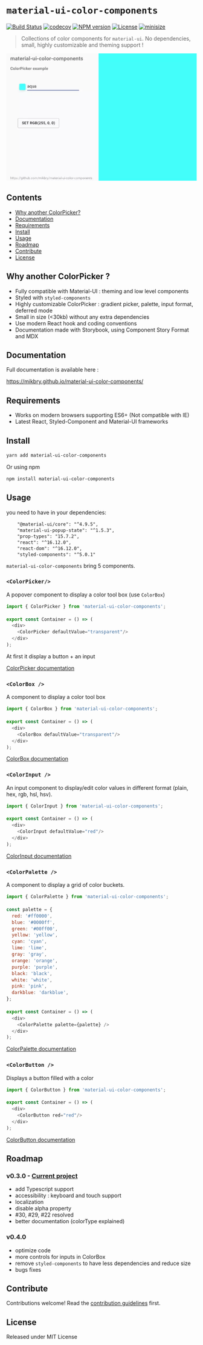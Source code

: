 # `material-ui-color-components`

[![Build Status][action-image]][action-url]
[![codecov][codecov-image]][codecov-url]
[![NPM version][npm-image]][npm-url]
[![License][license-image]][license-url]
[![minisize][min-image]][min-url]

[action-image]: https://github.com/mikbry/material-ui-color-components/workflows/Build%20and%20Deploy/badge.svg
[action-url]: https://mikbry.github.io/material-ui-color-components/
[codecov-image]: https://codecov.io/gh/mikbry/material-ui-color-components/branch/master/graph/badge.svg?token=K4P0vnM5fh
[codecov-url]: https://codecov.io/gh/mikbry/material-ui-color-components
[npm-image]: https://img.shields.io/npm/v/material-ui-color-components.svg
[npm-url]: https://npmjs.org/package/material-ui-color-components
[license-image]: https://img.shields.io/github/license/mikbry/material-ui-color-components
[License-url]:https://github.com/mikbry/material-ui-color-components/blob/master/LICENSE
[min-image]:https://badgen.net/bundlephobia/min/material-ui-color-components
[min-url]:https://bundlephobia.com/result?p=material-ui-color-components

> Collections of color components for `material-ui`. No dependencies, small, highly customizable and theming support !

![Video of ColorPicker](./images/muicc-v0-2.webp)

## Contents

- [Why another ColorPicker?](#why-another-colorpicker)
- [Documentation](#documentation)
- [Requirements](#requirements)
- [Install](#install)
- [Usage](#usage)
- [Roadmap](#roadmap)
- [Contribute](#contribute)
- [License](#license)

## Why another ColorPicker ?

- Fully compatible with Material-UI : theming and low level components
- Styled with `styled-components`
- Highly customizable ColorPicker : gradient picker, palette, input format, deferred mode
-  Small in size (<30kb) without any extra dependencies
- Use modern React hook and coding conventions
- Documentation made with Storybook, using Component Story Format and MDX

## Documentation

Full documentation is available here :

https://mikbry.github.io/material-ui-color-components/


## Requirements
- Works on modern browsers supporting ES6+ (Not compatible with IE)
- Latest React, Styled-Component and Material-UI frameworks

## Install

```bash
yarn add material-ui-color-components
```

Or using npm
```bash
npm install material-ui-color-components
```

## Usage

you need to have in your dependencies:

```
    "@material-ui/core": "^4.9.5",
    "material-ui-popup-state": "^1.5.3",
    "prop-types": "15.7.2",
    "react": "^16.12.0",
    "react-dom": "^16.12.0",
    "styled-components": "^5.0.1"
```

`material-ui-color-components` bring 5 components.

### `<ColorPicker/>`

A popover component to display a color tool box (use `ColorBox`)
```javascript
import { ColorPicker } from 'material-ui-color-components';

export const Container = () => (
  <div>
    <ColorPicker defaultValue="transparent"/>
  </div>
);
```

At first it display a button + an input

[ColorPicker documentation](https://mikbry.github.io/material-ui-color-components/?path=/story/components-colorpicker--basic)

### `<ColorBox />`

A component to display a color tool box
```javascript
import { ColorBox } from 'material-ui-color-components';

export const Container = () => (
  <div>
    <ColorBox defaultValue="transparent"/>
  </div>
);
```

[ColorBox documentation](https://mikbry.github.io/material-ui-color-components/?path=/story/components-colorbox--basic)

### `<ColorInput />`

An input component to display/edit color values in different format (plain, hex, rgb, hsl, hsv).

```javascript
import { ColorInput } from 'material-ui-color-components';

export const Container = () => (
  <div>
    <ColorInput defaultValue="red"/>
  </div>
);
```

[ColorInput documentation](https://mikbry.github.io/material-ui-color-components/?path=/story/components-colorinput--basic)

### `<ColorPalette />`

A component to display a grid of color buckets.

```javascript
import { ColorPalette } from 'material-ui-color-components';

const palette = {
  red: '#ff0000',
  blue: '#0000ff',
  green: '#00ff00',
  yellow: 'yellow',
  cyan: 'cyan',
  lime: 'lime',
  gray: 'gray',
  orange: 'orange',
  purple: 'purple',
  black: 'black',
  white: 'white',
  pink: 'pink',
  darkblue: 'darkblue',
};

export const Container = () => (
  <div>
    <ColorPalette palette={palette} />
  </div>
);
```

[ColorPalette documentation](https://mikbry.github.io/material-ui-color-components/?path=/story/components-colorpalette--basic)

### `<ColorButton />`

Displays a button filled with a color

```javascript
import { ColorButton } from 'material-ui-color-components';

export const Container = () => (
  <div>
    <ColorButton red="red"/>
  </div>
);
```

[ColorButton documentation](https://mikbry.github.io/material-ui-color-components/?path=/story/components-colorbutton--basic)

## Roadmap

### v0.3.0 - [Current project](https://github.com/mikbry/material-ui-color-components/projects/1)
- add Typescript support
- accessibility : keyboard and touch support
- localization
- disable alpha property
- #30, #29, #22 resolved
- better documentation (colorType explained)

### v0.4.0
- optimize code
- more controls for inputs in ColorBox
- remove `styled-components` to have less dependencies and reduce size
- bugs fixes

## Contribute

Contributions welcome! Read the [contribution guidelines](CONTRIBUTING.md) first.


## License

Released under MIT License
